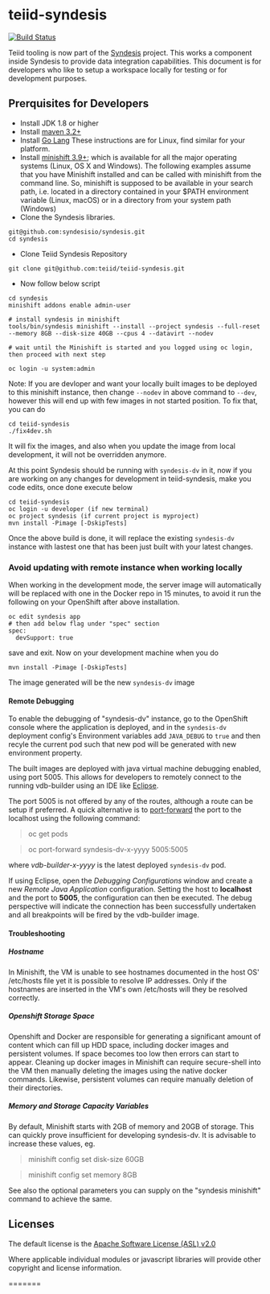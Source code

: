 teiid-syndesis
============
[![Build Status](https://travis-ci.org/teiid/teiid-syndesis.svg?branch=master)](https://travis-ci.org/teiid/teiid-syndesis)

Teiid tooling is now part of the [Syndesis](https://syndesis.io) project. This works a component inside Syndesis to provide data integration capabilities. This document is for developers who like to setup a workspace locally for testing or for development purposes.

## Prerquisites for Developers
- Install JDK 1.8 or higher
- Install [maven 3.2+](http://maven.apache.org/download.html)
- Install [Go Lang](https://developer.fedoraproject.org/tech/languages/go/go-installation.html) These instructions are for Linux, find similar for your platform.
- Install [minishift 3.9+](https://www.okd.io/minishift/); which is available for all the major operating systems (Linux, OS X and Windows). The following examples assume that you have Minishift installed and can be called with minishift from the command line. So, minishift is supposed to be available in your search path, i.e. located in a directory contained in your $PATH environment variable (Linux, macOS) or in a directory from your system path (Windows)
- Clone the Syndesis libraries.

```
git@github.com:syndesisio/syndesis.git
cd syndesis
```
- Clone Teiid Syndesis Repository 
```
git clone git@github.com:teiid/teiid-syndesis.git
```

- Now follow below script
```
cd syndesis
minishift addons enable admin-user

# install syndesis in minishift
tools/bin/syndesis minishift --install --project syndesis --full-reset --memory 8GB --disk-size 40GB --cpus 4 --datavirt --nodev

# wait until the Minishift is started and you logged using oc login, then proceed with next step

oc login -u system:admin
```
Note: If you are devloper and want your locally built images to be deployed to this minishift instance, then change `--nodev` in above command to `--dev`, however this will end up with few images in not started position. To fix that, you can do
```
cd teiid-syndesis
./fix4dev.sh
```

It will fix the images, and also when you update the image from local development, it will not be overridden anymore.

At this point Syndesis should be running with `syndesis-dv` in it, now if you are working on any changes for development in teiid-syndesis, make you code edits, once done execute below

```
cd teiid-syndesis
oc login -u developer (if new terminal)
oc project syndesis (if current project is myproject)
mvn install -Pimage [-DskipTests]
```

Once the above build is done, it will replace the existing `syndesis-dv` instance with lastest one that has been just built with your latest changes.

### Avoid updating with remote instance when working locally
When working in the development mode, the server image will automatically will be replaced with one in the Docker repo in 15 minutes, to avoid it run the following on your OpenShift after above installation.

```
oc edit syndesis app 
# then add below flag under "spec" section
spec:
  devSupport: true
```
save and exit. Now on your development machine when you do 

```
mvn install -Pimage [-DskipTests]
```

The image generated will be the new `syndesis-dv` image

#### Remote Debugging
To enable the debugging of "syndesis-dv" instance, go to the OpenShift console where the application is deployed, and in the `syndesis-dv` deployment config's Environment variables add `JAVA_DEBUG` to `true` and then recyle the current pod such that new pod will be generated with new environment property.

The built images are deployed with java virtual machine debugging enabled, using port 5005. This allows for developers to remotely connect to the running vdb-builder using an IDE like [Eclipse](https://www.eclipse.org).

The port 5005 is not offered by any of the routes, although a route can be setup if preferred. A quick alternative is to [port-forward](https://docs.openshift.com/enterprise/3.0/dev_guide/port_forwarding.html) the port to the localhost using the following command:

> oc get pods

> oc port-forward syndesis-dv-x-yyyy 5005:5005

where *vdb-builder-x-yyyy* is the latest deployed `syndesis-dv` pod.

If using Eclipse, open the _Debugging Configurations_ window and create a new _Remote Java Application_ configuration. Setting the host to **localhost** and the port to **5005**, the configuration can then be executed. The debug perspective will indicate the connection has been successfully undertaken and all breakpoints will be fired by the vdb-builder image.

#### Troubleshooting

##### Hostname 
In Minishift, the VM is unable to see hostnames documented in the host OS' /etc/hosts file yet it is possible to resolve IP addresses. Only if the hostnames are inserted in the VM's own /etc/hosts will they be resolved correctly.

##### Openshift Storage Space
Openshift and Docker are responsible for generating a significant amount of content which can fill up HDD space, including docker images and persistent volumes. If space becomes too low then errors can start to appear. Cleaning up docker images in Minishift can require secure-shell into the VM then manually deleting the images using the native docker commands. Likewise, persistent volumes can require manually deletion of their directories.

##### Memory and Storage Capacity Variables
By default, Minishift starts with 2GB of memory and 20GB of storage. This can quickly prove insufficient for developing syndesis-dv. It is advisable to increase these values, eg.

> minishift config set disk-size 60GB

> minishift config set memory 8GB

See also the optional parameters you can supply on the "syndesis minishift" command to achieve the same.


Licenses
-------

The default license is the [Apache Software License (ASL) v2.0][1]

Where applicable individual modules or javascript libraries will provide other copyright and license information.

[1]: view-source:https://www.apache.org/licenses/LICENSE-2.0
=======

